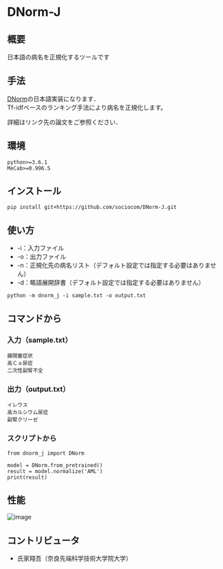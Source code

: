 # DNorm-J
## 概要
日本語の病名を正規化するツールです

## 手法
[DNorm](https://www.ncbi.nlm.nih.gov/pmc/articles/PMC3810844/)の日本語実装になります．  
Tf-idfベースのランキング手法により病名を正規化します。

詳細はリンク先の論文をご参照ください．

## 環境
```
python>=3.6.1
MeCab>=0.996.5
```

## インストール
```
pip install git+https://github.com/sociocom/DNorm-J.git
```

## 使い方
- -i：入力ファイル
- -o：出力ファイル
- -n：正規化先の病名リスト（デフォルト設定では指定する必要はありません）
- -d：略語展開辞書（デフォルト設定では指定する必要はありません）

```python -m dnorm_j -i sample.txt -o output.txt```

## コマンドから
### 入力（sample.txt）
```
腸閉塞症状
高Ｃａ尿症
二次性副腎不全
```

### 出力（output.txt）
```
イレウス
高カルシウム尿症
副腎クリーゼ
```

### スクリプトから

```
from dnorm_j import DNorm

model = DNorm.from_pretrained()
result = model.normalize('AML')
print(result)
```

## 性能
![image](accuracy.png)

## コントリビュータ
- 氏家翔吾（奈良先端科学技術大学院大学）
